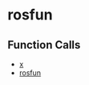 # rosfun

## Function Calls
- [x](CSD/kCSD/ica/kCsd1D_ICA/STICA_CONJ_GRAD/TEST_CONJ_GRAD/x.md)
- [rosfun](CSD/kCSD/ica/kCsd1D_ICA/STICA_CONJ_GRAD/TEST_CONJ_GRAD/rosfun.md)
